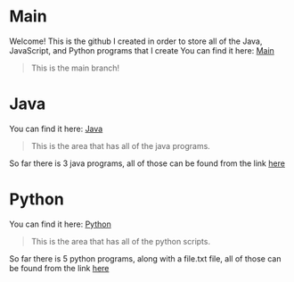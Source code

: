 # Main

Welcome! This is the github I created in order to store all of the Java, JavaScript, and Python programs that I create
You can find it here:
[Main](https://github.com/devonk15/Java/tree/main)
> This is the main branch!
# Java

You can find it here:
[Java](https://github.com/devonk15/Java/tree/java)
>This is the area that has all of the java programs.

So far there is 3 java programs, all of those can be found from the link [here](#java)

# Python 

You can find it here:
[Python](https://github.com/devonk15/Java/tree/python)
>This is the area that has all of the python scripts.

So far there is 5 python programs, along with a file.txt file, all of those can be found from the link [here](#python)
